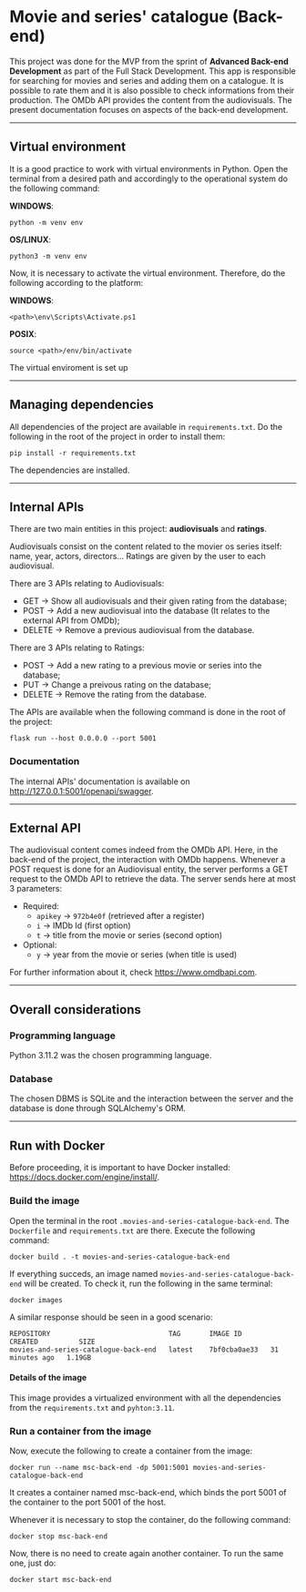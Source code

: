 # Movie and series' catalogue (Back-end)

This project was done for the MVP from the sprint of **Advanced Back-end Development** as part of the Full Stack Development. This app is responsible for searching for movies and series and adding them on a catalogue. It is possible to rate them and it is also possible to check informations from their production. The OMDb API provides the content from the audiovisuals. The present documentation focuses on aspects of the back-end development.


---
## Virtual environment
It is a good practice to work with virtual environments in Python. Open the terminal from a desired path and accordingly to the operational system do the following command:

**WINDOWS**:
```
python -m venv env
```

**OS/LINUX**:
```
python3 -m venv env
```
Now, it is necessary to activate the virtual environment. Therefore, do the following according to the platform:

**WINDOWS**:
```
<path>\env\Scripts\Activate.ps1
```

**POSIX**:
```
source <path>/env/bin/activate
```

The virtual enviroment is set up

---
## Managing dependencies
All dependencies of the project are available in `requirements.txt`. Do the following in the root of the project in order to install them:

```
pip install -r requirements.txt
```

The dependencies are installed.

---
## Internal APIs

There are two main entities in this project: **audiovisuals** and **ratings**.

Audiovisuals consist on the content related to the movier os series itself: name, year, actors, directors... Ratings are given by the user to each audiovisual.

There are 3 APIs relating to Audiovisuals:
+ GET -> Show all audiovisuals and their given rating from the database;
+ POST -> Add a new audiovisual into the database (It relates to the external API from OMDb);
+ DELETE -> Remove a previous audiovisual from the database.

There are 3 APIs relating to Ratings:
+ POST -> Add a new rating to a previous movie or series into the database;
+ PUT -> Change a preivous rating on the database;
+ DELETE -> Remove the rating from the database.

The APIs are available when the following command is done in the root of the project:

```
flask run --host 0.0.0.0 --port 5001
```

### Documentation

The internal APIs' documentation is available on http://127.0.0.1:5001/openapi/swagger.

---
## External API

The audiovisual content comes indeed from the OMDb API. Here, in the back-end of the project, the interaction with OMDb happens. Whenever a POST request is done for an Audiovisual entity, the server performs a GET request to the OMDb API to retrieve the data. The server sends here at most 3 parameters:
+ Required:
  + `apikey` -> `972b4e0f` (retrieved after a register)
  + `i` -> IMDb Id (first option)
  + `t` -> title from the movie or series (second option)
+ Optional:
  + `y` -> year from the movie or series (when title is used)

For further information about it, check https://www.omdbapi.com.

---
## Overall considerations

### Programming language

Python 3.11.2 was the chosen programming language.

### Database

The chosen DBMS is SQLite and the interaction between the server and the database is done through SQLAlchemy's ORM.

---
## Run with Docker

Before proceeding, it is important to have Docker installed: https://docs.docker.com/engine/install/.

### Build the image
Open the terminal in the root `.movies-and-series-catalogue-back-end`. The `Dockerfile` and `requirements.txt` are there.
Execute the following command:

```
docker build . -t movies-and-series-catalogue-back-end
```

If everything succeds, an image named `movies-and-series-catalogue-back-end` will be created. To check it, run the following in the same terminal:

```
docker images
````

A similar response should be seen in a good scenario:
```
REPOSITORY                             TAG       IMAGE ID       CREATED          SIZE
movies-and-series-catalogue-back-end   latest    7bf0cba0ae33   31 minutes ago   1.19GB
```

#### Details of the image
This image provides a virtualized environment with all the dependencies from the `requirements.txt` and `pyhton:3.11`.


### Run a container from the image
Now, execute the following to create a container from the image:

```
docker run --name msc-back-end -dp 5001:5001 movies-and-series-catalogue-back-end
```

It creates a container named msc-back-end, which binds the port 5001 of the container to the port 5001 of the host.

Whenever it is necessary to stop the container, do the following command:

```
docker stop msc-back-end
```

Now, there is no need to create again another container. To run the same one, just do:

```
docker start msc-back-end
```
